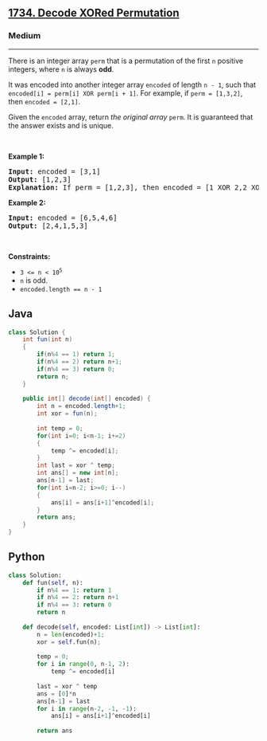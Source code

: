 <h2><a href="https://leetcode.com/problems/decode-xored-permutation/">1734. Decode XORed Permutation</a></h2><h3>Medium</h3><hr><div><p>There is an integer array <code>perm</code> that is a permutation of the first <code>n</code> positive integers, where <code>n</code> is always <strong>odd</strong>.</p>

<p>It was encoded into another integer array <code>encoded</code> of length <code>n - 1</code>, such that <code>encoded[i] = perm[i] XOR perm[i + 1]</code>. For example, if <code>perm = [1,3,2]</code>, then <code>encoded = [2,1]</code>.</p>

<p>Given the <code>encoded</code> array, return <em>the original array</em> <code>perm</code>. It is guaranteed that the answer exists and is unique.</p>

<p>&nbsp;</p>
<p><strong class="example">Example 1:</strong></p>

<pre><strong>Input:</strong> encoded = [3,1]
<strong>Output:</strong> [1,2,3]
<strong>Explanation:</strong> If perm = [1,2,3], then encoded = [1 XOR 2,2 XOR 3] = [3,1]
</pre>

<p><strong class="example">Example 2:</strong></p>

<pre><strong>Input:</strong> encoded = [6,5,4,6]
<strong>Output:</strong> [2,4,1,5,3]
</pre>

<p>&nbsp;</p>
<p><strong>Constraints:</strong></p>

<ul>
	<li><code>3 &lt;= n &lt;&nbsp;10<sup>5</sup></code></li>
	<li><code>n</code>&nbsp;is odd.</li>
	<li><code>encoded.length == n - 1</code></li>
</ul>
</div>

## Java
```java
class Solution {
    int fun(int n)
    {
        if(n%4 == 1) return 1;
        if(n%4 == 2) return n+1;
        if(n%4 == 3) return 0;
        return n;
    }
    
    public int[] decode(int[] encoded) {
        int n = encoded.length+1;
        int xor = fun(n);
        
        int temp = 0;
        for(int i=0; i<n-1; i+=2)
        {
            temp ^= encoded[i];
        }
        int last = xor ^ temp;
        int ans[] = new int[n];
        ans[n-1] = last;
        for(int i=n-2; i>=0; i--)
        {
            ans[i] = ans[i+1]^encoded[i];
        }
        return ans;
    }
}
```

## Python
```python
class Solution:
    def fun(self, n):
        if n%4 == 1: return 1
        if n%4 == 2: return n+1
        if n%4 == 3: return 0
        return n
    
    def decode(self, encoded: List[int]) -> List[int]:
        n = len(encoded)+1;
        xor = self.fun(n);
        
        temp = 0;
        for i in range(0, n-1, 2):
            temp ^= encoded[i]
        
        last = xor ^ temp
        ans = [0]*n
        ans[n-1] = last
        for i in range(n-2, -1, -1):
            ans[i] = ans[i+1]^encoded[i]
        
        return ans
```
